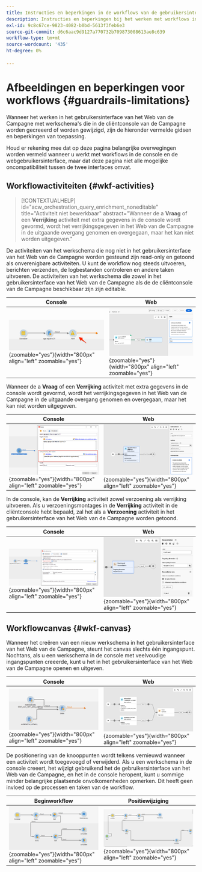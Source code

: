 ```yaml
---
title: Instructies en beperkingen in de workflows van de gebruikersinterface van Campagne Web
description: Instructies en beperkingen bij het werken met workflows in de gebruikersinterface van Campagne Web
exl-id: 9c8c67ce-9823-4082-b0bd-5613f3feb6e3
source-git-commit: d6c6aac9d9127a770732b709873008613ae8c639
workflow-type: tm+mt
source-wordcount: '435'
ht-degree: 0%

---
```


# Afbeeldingen en beperkingen voor workflows {#guardrails-limitations}

Wanneer het werken in het gebruikersinterface van het Web van de Campagne met werkschema&#39;s die in de cliëntconsole van de Campagne worden gecreeerd of worden gewijzigd, zijn de hieronder vermelde gidsen en beperkingen van toepassing.

Houd er rekening mee dat op deze pagina belangrijke overwegingen worden vermeld wanneer u werkt met workflows in de console en de webgebruikersinterface, maar dat deze pagina niet alle mogelijke oncompatibiliteit tussen de twee interfaces omvat.

## Workflowactiviteiten {#wkf-activities}

>[!CONTEXTUALHELP]
>id="acw_orchestration_query_enrichment_noneditable"
>title="Activiteit niet bewerkbaar"
>abstract="Wanneer de a **Vraag** of een **Verrijking** activiteit met extra gegevens in de console wordt gevormd, wordt het verrijkingsgegeven in het Web van de Campagne in de uitgaande overgang genomen en overgegaan, maar het kan niet worden uitgegeven."

De activiteiten van het werkschema die nog niet in het gebruikersinterface van het Web van de Campagne worden gesteund zijn read-only en getoond als onverenigbare activiteiten. U kunt de workflow nog steeds uitvoeren, berichten verzenden, de logbestanden controleren en andere taken uitvoeren. De activiteiten van het werkschema die zowel in het gebruikersinterface van het Web van de Campagne als de de cliëntconsole van de Campagne beschikbaar zijn zijn editable.

| Console | Web |
| --- | --- |
| ![&#x200B; Schermafbeelding die beperkingen van activiteiten in de console toont &#x200B;](assets/limitations-activities-console.png){zoomable="yes"}{width="800px" align="left" zoomable="yes"} | ![&#x200B; Schermafbeelding die beperkingen van activiteiten in de Webinterface toont &#x200B;](assets/limitations-activities-web.png){zoomable="yes"}{width="800px" align="left" zoomable="yes"} |

Wanneer de a **Vraag** of een **Verrijking** activiteit met extra gegevens in de console wordt gevormd, wordt het verrijkingsgegeven in het Web van de Campagne in de uitgaande overgang genomen en overgegaan, maar het kan niet worden uitgegeven.

| Console | Web |
| --- | --- |
| ![&#x200B; Schermafbeelding die beperkingen van opties in de console toont &#x200B;](assets/limitations-options-console.png){zoomable="yes"}{width="800px" align="left" zoomable="yes"} | ![&#x200B; Schermafbeelding die beperkingen van opties in de Webinterface toont &#x200B;](assets/limitations-options-web.png){zoomable="yes"}{width="800px" align="left" zoomable="yes"} |

In de console, kan de **Verrijking** activiteit zowel verzoening als verrijking uitvoeren. Als u verzoeningsmontages in de **Verrijking** activiteit in de cliëntconsole hebt bepaald, zal het als a **Verzoening** activiteit in het gebruikersinterface van het Web van de Campagne worden getoond.

| Console | Web |
| --- | --- |
| ![&#x200B; Schermafbeelding die verrijkingsactiviteit in de console tonen &#x200B;](assets/limitations-enrichment-console.png){zoomable="yes"}{width="800px" align="left" zoomable="yes"} | ![&#x200B; Schermafbeelding die verrijkingsactiviteit in de Webinterface tonen &#x200B;](assets/limitations-enrichment-web.png){zoomable="yes"}{width="800px" align="left" zoomable="yes"} |

## Workflowcanvas {#wkf-canvas}

Wanneer het creëren van een nieuw werkschema in het gebruikersinterface van het Web van de Campagne, steunt het canvas slechts één ingangspunt. Nochtans, als u een werkschema in de console met veelvoudige ingangspunten creeerde, kunt u het in het gebruikersinterface van het Web van de Campagne openen en uitgeven.

| Console | Web |
| --- | --- |
| ![&#x200B; Schermafbeelding die veelvoudige ingangspunten in de console tonen &#x200B;](assets/limitations-multiple-console.png){zoomable="yes"}{width="800px" align="left" zoomable="yes"} | ![&#x200B; Schermschot die veelvoudige ingangspunten in de Webinterface tonen &#x200B;](assets/limitations-multiple-web.png){zoomable="yes"}{width="800px" align="left" zoomable="yes"} |

De positionering van de knooppunten wordt telkens vernieuwd wanneer een activiteit wordt toegevoegd of verwijderd. Als u een werkschema in de console creeert, het wijzigt gebruikend het de gebruikersinterface van het Web van de Campagne, en het in de console heropent, kunt u sommige minder belangrijke plaatsende onvolkomenheden opmerken. Dit heeft geen invloed op de processen en taken van de workflow.

| Beginworkflow | Positiewijziging |
| --- | --- |
| ![&#x200B; Schermafbeelding die aanvankelijke werkschema het plaatsen tonen &#x200B;](assets/limitations-positioning1.png){zoomable="yes"}{width="800px" align="left" zoomable="yes"} | ![&#x200B; Schermafbeelding die plaatsende veranderingen na wijzigingen tonen &#x200B;](assets/limitations-positioning2.png){zoomable="yes"}{width="800px" align="left" zoomable="yes"} |